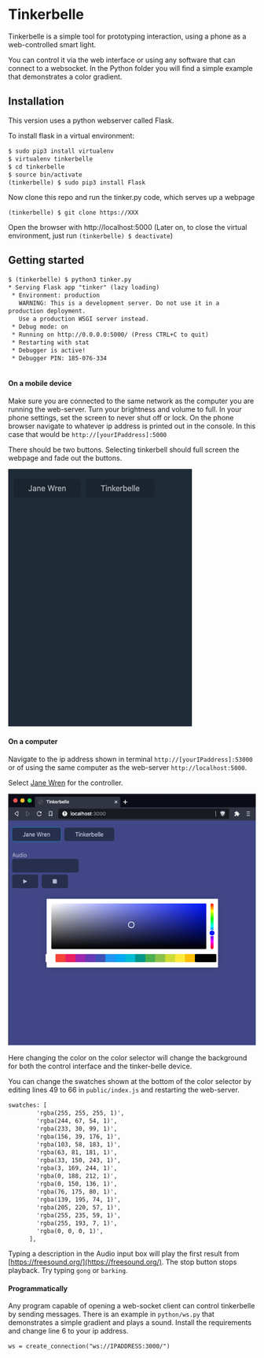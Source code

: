 # Tinkerbelle

Tinkerbelle is a simple tool for prototyping interaction, using a phone as a web-controlled smart light. 

You can control it via the web interface or using any software that can connect to a websocket. In the Python folder you will find a simple example that demonstrates a color gradient.

## Installation

This version uses a python webserver called Flask. 

To install flask in a virtual environment:
```
$ sudo pip3 install virtualenv
$ virtualenv tinkerbelle
$ cd tinkerbelle
$ source bin/activate
(tinkerbelle) $ sudo pip3 install Flask
```

Now clone this repo and run the tinker.py code, which serves up a webpage
```
(tinkerbelle) $ git clone https://XXX

```
Open the browser with http://localhost:5000
(Later on, to close the virtual environment, just run ```(tinkerbelle) $ deactivate```)

## Getting started

```
$ (tinkerbelle) $ python3 tinker.py
* Serving Flask app "tinker" (lazy loading)
 * Environment: production
   WARNING: This is a development server. Do not use it in a production deployment.
   Use a production WSGI server instead.
 * Debug mode: on
 * Running on http://0.0.0.0:5000/ (Press CTRL+C to quit)
 * Restarting with stat
 * Debugger is active!
 * Debugger PIN: 185-076-334


```
#### On a mobile device
Make sure you are connected to the same network as the computer you are running the web-server. Turn your brightness and volume to full. In your phone settings, set the screen to never shut off or lock. On the phone browser navigate to whatever ip address is printed out in the console. In this case that would be `http://[yourIPaddress]:5000`

There should be two buttons. Selecting tinkerbell should full screen the webpage and fade out the buttons.

![mobile screen](/imgs/phone1.png)

#### On a computer
Navigate to the ip address shown in terminal `http://[yourIPaddress]:53000` or of using the same computer as the web-server `http://localhost:5000`.

Select [Jane Wren](https://en.wikipedia.org/wiki/Tinker_Bell#On_stage) for the controller. 

![control interface](/imgs/controller.png)

Here changing the color on the color selector will change the background for both the control interface and the tinker-belle device.

You can change the swatches shown at the bottom of the color selector by editing lines 49 to 66 in `public/index.js` and restarting the web-server.

```
swatches: [
        'rgba(255, 255, 255, 1)',
        'rgba(244, 67, 54, 1)',
        'rgba(233, 30, 99, 1)',
        'rgba(156, 39, 176, 1)',
        'rgba(103, 58, 183, 1)',
        'rgba(63, 81, 181, 1)',
        'rgba(33, 150, 243, 1)',
        'rgba(3, 169, 244, 1)',
        'rgba(0, 188, 212, 1)',
        'rgba(0, 150, 136, 1)',
        'rgba(76, 175, 80, 1)',
        'rgba(139, 195, 74, 1)',
        'rgba(205, 220, 57, 1)',
        'rgba(255, 235, 59, 1)',
        'rgba(255, 193, 7, 1)',
        'rgba(0, 0, 0, 1)',
      ],
```

Typing a description in the Audio input box will play the first result from [https://freesound.org/](https://freesound.org/). The stop button stops playback. Try typing `gong` or `barking`.

#### Programmatically

Any program capable of opening a web-socket client can control tinkerbelle by sending messages. There is an example in `python/ws.py` that demonstrates a simple gradient and plays a sound. Install the requirements and change line 6 to your ip address. 

```
ws = create_connection("ws://IPADDRESS:3000/")
```
